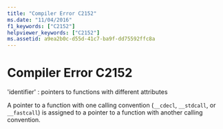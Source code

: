 ```yaml
---
title: "Compiler Error C2152"
ms.date: "11/04/2016"
f1_keywords: ["C2152"]
helpviewer_keywords: ["C2152"]
ms.assetid: a9ea2b0c-d55d-41c7-ba9f-dd75592ffc8a
---
```

# Compiler Error C2152

'identifier' : pointers to functions with different attributes

A pointer to a function with one calling convention (`__cdecl`, `__stdcall`, or `__fastcall`) is assigned to a pointer to a function with another calling convention.
